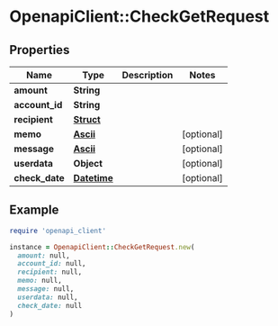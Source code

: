 # OpenapiClient::CheckGetRequest

## Properties

| Name | Type | Description | Notes |
| ---- | ---- | ----------- | ----- |
| **amount** | **String** |  |  |
| **account_id** | **String** |  |  |
| **recipient** | [**Struct**](Struct.md) |  |  |
| **memo** | [**Ascii**](Ascii.md) |  | [optional] |
| **message** | [**Ascii**](Ascii.md) |  | [optional] |
| **userdata** | **Object** |  | [optional] |
| **check_date** | [**Datetime**](Datetime.md) |  | [optional] |

## Example

```ruby
require 'openapi_client'

instance = OpenapiClient::CheckGetRequest.new(
  amount: null,
  account_id: null,
  recipient: null,
  memo: null,
  message: null,
  userdata: null,
  check_date: null
)
```

